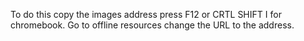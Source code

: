 To do this copy the images address press F12 or CRTL SHIFT I for chromebook. Go to offline resources change the URL to the address.
